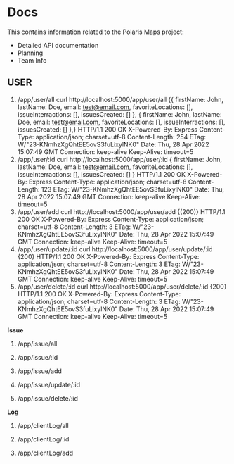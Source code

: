 # Docs

This contains information related to the Polaris Maps project:
- Detailed API documentation
- Planning
- Team Info

USER
----------------------------------------------------------------------
1.  /app/user/all
        curl http://localhost:5000/app/user/all
        {{ firstName: John, lastName: Doe, email: test@email.com, favoriteLocations: [], issueInterractions: [], issuesCreated: [] },
        { firstName: John, lastName: Doe, email: test@email.com, favoriteLocations: [], issueInterractions: [], issuesCreated: [] },}
            HTTP/1.1 200 OK
            X-Powered-By: Express
            Content-Type: application/json; charset=utf-8
            Content-Length: 254
            ETag: W/"23-KNmhzXgQhtEE5ovS3fuLixylNK0"
            Date: Thu, 28 Apr 2022 15:07:49 GMT
            Connection: keep-alive
            Keep-Alive: timeout=5
2.  /app/user/:id
        curl http://localhost:5000/app/user/:id
        { firstName: John, lastName: Doe, email: test@email.com, favoriteLocations: [], issueInterractions: [], issuesCreated: [] }
            HTTP/1.1 200 OK
            X-Powered-By: Express
            Content-Type: application/json; charset=utf-8
            Content-Length: 123
            ETag: W/"23-KNmhzXgQhtEE5ovS3fuLixylNK0"
            Date: Thu, 28 Apr 2022 15:07:49 GMT
            Connection: keep-alive
            Keep-Alive: timeout=5
3.  /app/user/add
        curl http://localhost:5000/app/user/add
        {(200)}
            HTTP/1.1 200 OK
            X-Powered-By: Express
            Content-Type: application/json; charset=utf-8
            Content-Length: 3
            ETag: W/"23-KNmhzXgQhtEE5ovS3fuLixylNK0"
            Date: Thu, 28 Apr 2022 15:07:49 GMT
            Connection: keep-alive
            Keep-Alive: timeout=5
4.  /app/user/update/:id
        curl http://localhost:5000/app/user/update/:id
        {200}
            HTTP/1.1 200 OK
            X-Powered-By: Express
            Content-Type: application/json; charset=utf-8
            Content-Length: 3
            ETag: W/"23-KNmhzXgQhtEE5ovS3fuLixylNK0"
            Date: Thu, 28 Apr 2022 15:07:49 GMT
            Connection: keep-alive
            Keep-Alive: timeout=5
5.  /app/user/delete/:id
        curl http://localhost:5000/app/user/delete/:id
        {200}
            HTTP/1.1 200 OK
            X-Powered-By: Express
            Content-Type: application/json; charset=utf-8
            Content-Length: 3
            ETag: W/"23-KNmhzXgQhtEE5ovS3fuLixylNK0"
            Date: Thu, 28 Apr 2022 15:07:49 GMT
            Connection: keep-alive
            Keep-Alive: timeout=5


**Issue**
1.  /app/issue/all

2.  /app/issue/:id

3.  /app/issue/add

4.  /app/issue/update/:id

5.  /app/issue/delete/:id


**Log**
1.  /app/clientLog/all

2.  /app/clientLog/:id

3.  /app/clientLog/add
